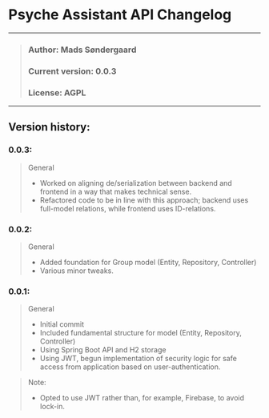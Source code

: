 # Psyche Assistant API Changelog
- - - 

> ### Author: Mads Søndergaard
> ### Current version: 0.0.3
> ### License: AGPL
- - -

## Version history:
### 0.0.3:
> General
> - Worked on aligning de/serialization between backend and frontend in a way that makes technical sense.
> - Refactored code to be in line with this approach; backend uses full-model relations, while frontend uses ID-relations.

### 0.0.2:
> General
> - Added foundation for Group model (Entity, Repository, Controller)
> - Various minor tweaks.
 

### 0.0.1:
> General
> - Initial commit
> - Included fundamental structure for model (Entity, Repository, Controller)
> - Using Spring Boot API and H2 storage
> - Using JWT, begun implementation of security logic for safe access from application based on user-authentication.

> Note:
> - Opted to use JWT rather than, for example, Firebase, to avoid lock-in.